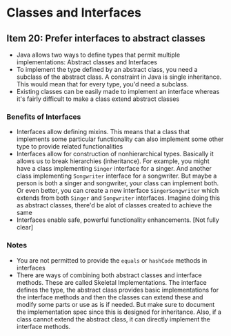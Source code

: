 # Classes and Interfaces
## Item 20: Prefer interfaces to abstract classes

- Java allows two ways to define types that permit multiple implementations: Abstract classes and Interfaces
- To implement the type defined by an abstract class, you need a subclass of the abstract class. A constraint in Java is single inheritance. This would mean that for every type, you'd need a subclass.
- Existing classes can be easily made to implement an interface whereas it's fairly difficult to make a class extend abstract classes

### Benefits of Interfaces
- Interfaces allow defining mixins. This means that a class that implements some particular functionality can also implement some other type to provide related functionalities
- Interfaces allow for construction of nonhierarchical types. Basically it allows us to break hierarchies (inheritance). For example, you might have a class implementing `Singer` interface for a singer. And another class implementing `Songwriter` interface for a songwriter. But maybe a person is both a singer and songwriter, your class can implement both. Or even better, you can create a new interface `SingerSongwriter` which extends from both `Singer` and `Songwriter` interfaces. Imagine doing this as abstract classes, there'd be alot of classes created to achieve the same
- Interfaces enable safe, powerful functionality enhancements. [Not fully clear]

### Notes
- You are not permitted to provide the `equals` or `hashCode` methods in interfaces
- There are ways of combining both abstract classes and interface methods. These are called Skeletal Implementations. The interface defines the type, the abstract class provides basic implementations for the interface methods and then the classes can extend these and modify some parts or use as is if needed. But make sure to document the implementation spec since this is designed for inheritance. Also, if a class cannot extend the abstract class, it can directly implement the interface methods.
